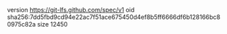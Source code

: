 version https://git-lfs.github.com/spec/v1
oid sha256:7dd5fbd9cd94e22ac7f51ace675450d4ef8b5ff6666df6b128166bc80975c82a
size 12450
